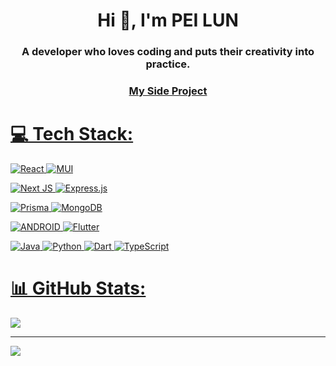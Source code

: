 <h1 align="center">Hi 👋, I'm PEI LUN</h1>
<h3 align="center">A developer who loves coding and puts their creativity into practice.</h3>
<h3 align="center"><a href="https://github.com/stars/mpeilun/lists/side-project">My Side Project</h3>

# 💻 Tech Stack:
![React](https://img.shields.io/badge/react-%2320232a.svg?style=for-the-badge&logo=react&logoColor=%2361DAFB) 
![MUI](https://img.shields.io/badge/Material%20UI-007FFF?style=for-the-badge&logo=mui&logoColor=white) 

![Next JS](https://img.shields.io/badge/Next-black?style=for-the-badge&logo=next.js&logoColor=white)
![Express.js](https://img.shields.io/badge/express.js-%23404d59.svg?style=for-the-badge&logo=express&logoColor=%2361DAFB)

![Prisma](https://img.shields.io/badge/Prisma-3982CE?style=for-the-badge&logo=Prisma&logoColor=white)
![MongoDB](https://img.shields.io/badge/MongoDB-%234ea94b.svg?style=for-the-badge&logo=mongodb&logoColor=white) 

![ANDROID](https://img.shields.io/badge/android-%2320232a.svg?style=for-the-badge&logo=android&logoColor=%a4c639) 
![Flutter](https://img.shields.io/badge/Flutter-%2302569B.svg?style=for-the-badge&logo=Flutter&logoColor=white)

![Java](https://img.shields.io/badge/Java-ED8B00?style=for-the-badge&logo=openjdk&logoColor=whit) 
![Python](https://img.shields.io/badge/python-3670A0?style=for-the-badge&logo=python&logoColor=ffdd54)
![Dart](https://img.shields.io/badge/dart-%230175C2.svg?style=for-the-badge&logo=dart&logoColor=white) 
![TypeScript](https://img.shields.io/badge/typescript-%23007ACC.svg?style=for-the-badge&logo=typescript&logoColor=white)
    
# 📊 GitHub Stats:
<img style="max-width:200px" src="https://github-readme-stats.vercel.app/api/top-langs/?username=mpeilun&theme=dark&hide_border=true&include_all_commits=false&count_private=true&layout=compact" />
</div>

---
[![](https://visitcount.itsvg.in/api?id=mpeilun&icon=0&color=12)](https://visitcount.itsvg.in)
